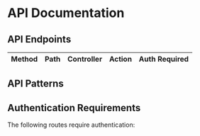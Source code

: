 # API Documentation

## API Endpoints

| Method | Path | Controller | Action | Auth Required |
|--------|------|------------|--------|--------------|

## API Patterns

## Authentication Requirements

The following routes require authentication:

